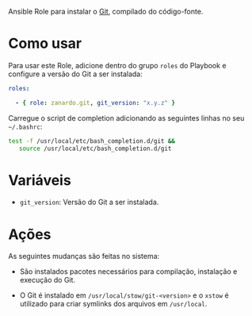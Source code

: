 Ansible Role para instalar o [Git](https://git-scm.com/), compilado do
código-fonte.

# Como usar

Para usar este Role, adicione dentro do grupo `roles` do Playbook e 
configure a versão do Git a ser instalada:

```yaml
roles:

  - { role: zanardo.git, git_version: "x.y.z" }
```

Carregue o script de completion adicionando as seguintes linhas
no seu `~/.bashrc`:

```bash
test -f /usr/local/etc/bash_completion.d/git &&
   source /usr/local/etc/bash_completion.d/git
```

# Variáveis

- `git_version`: Versão do Git a ser instalada.

# Ações

As seguintes mudanças são feitas no sistema:

- São instalados pacotes necessários para compilação, instalação e execução do
  Git.

- O Git é instalado em `/usr/local/stow/git-<version>` e o `xstow` é utilizado
  para criar symlinks dos arquivos em `/usr/local`.
